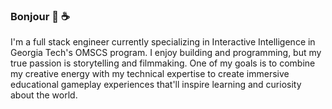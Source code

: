 ### Bonjour 👋 ☕️ 
I'm a full stack engineer currently specializing in Interactive Intelligence in Georgia Tech's OMSCS program. I enjoy building and programming, but my true passion is storytelling and filmmaking. One of my goals is to combine my creative energy with my technical expertise to create immersive educational gameplay experiences that'll inspire learning and curiosity about the world. 

<!--
**aaronzomback/aaronzomback** is a ✨ _special_ ✨ repository because its `README.md` (this file) appears on your GitHub profile.


